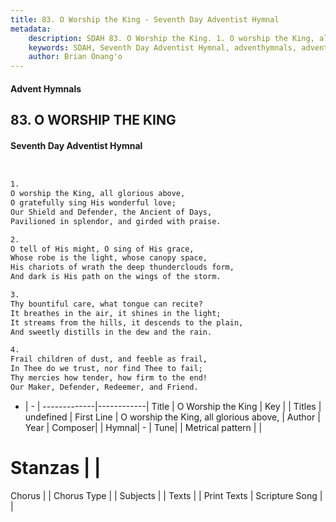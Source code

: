```yaml
---
title: 83. O Worship the King - Seventh Day Adventist Hymnal
metadata:
    description: SDAH 83. O Worship the King. 1. O worship the King, all glorious above, O gratefully sing His wonderful love; Our Shield and Defender, the Ancient of Days, Pavilioned in splendor, and girded with praise.
    keywords: SDAH, Seventh Day Adventist Hymnal, adventhymnals, advent hymnals, O Worship the King, O worship the King, all glorious above, 
    author: Brian Onang'o
---
```


#### Advent Hymnals
## 83. O WORSHIP THE KING
#### Seventh Day Adventist Hymnal

```txt


1.
O worship the King, all glorious above,
O gratefully sing His wonderful love;
Our Shield and Defender, the Ancient of Days,
Pavilioned in splendor, and girded with praise.

2.
O tell of His might, O sing of His grace,
Whose robe is the light, whose canopy space,
His chariots of wrath the deep thunderclouds form,
And dark is His path on the wings of the storm.

3.
Thy bountiful care, what tongue can recite?
It breathes in the air, it shines in the light;
It streams from the hills, it descends to the plain,
And sweetly distills in the dew and the rain.

4.
Frail children of dust, and feeble as frail,
In Thee do we trust, nor find Thee to fail;
Thy mercies how tender, how firm to the end!
Our Maker, Defender, Redeemer, and Friend.


```

- |   -  |
-------------|------------|
Title | O Worship the King |
Key |  |
Titles | undefined |
First Line | O worship the King, all glorious above, |
Author | 
Year | 
Composer|  |
Hymnal|  - |
Tune|  |
Metrical pattern | |
# Stanzas |  |
Chorus |  |
Chorus Type |  |
Subjects |  |
Texts |  |
Print Texts | 
Scripture Song |  |
  
